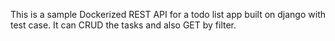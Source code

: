 This is a sample Dockerized REST API for a todo list app built on django with test case. It can CRUD the tasks and also GET by filter.

